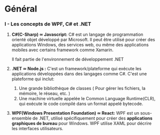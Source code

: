# Général
### I - Les concepts de WPF, C# et .NET
1. __C#(C-Sharp) ≃ Javascript:__
    C# est un langage de programmation orienté objet développé par Microsoft.
    Il peut être utilisé pour créer des applications Windows, des services web, ou même des applications mobiles avec certains framework comme Xamarin.
    
    Il fait partie de l'environnement de développement .NET
2. __.NET ≃ Node.js :__
    C'est un framework/plateforme qui exécute les applications développées dans des langages comme C#.
    C'est une plateforme qui inclut:
    1. Une grande bibliothèque de classes ( Pour gérer les fichiers, la mémoire, le réseau, etc. )
    2. Une machine virtuelle appelée le Common Language Runtime(CLR), qui exécute le code compilé dans un format appelé bytecode.
    
3. __WPF(Windows Presentation Foundation) ≃ React:__
    WPF est un sous-ensemble de .NET, utilisé spécifiquement pour créer des __applications graphiques de bureau__ pour Windows. 
    WPF utilise XAML pour décrire les interfaces utilisateurs.